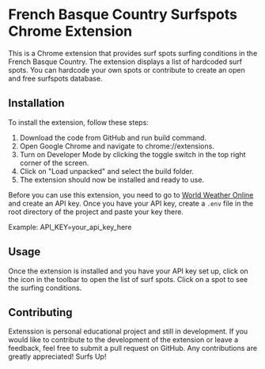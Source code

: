 # French Basque Country Surfspots Chrome Extension

This is a Chrome extension that provides surf spots surfing conditions in the French Basque Country. The extension displays a list of hardcoded surf spots. You can hardcode your own spots or contribute to create an open and free surfspots database.

## Installation

To install the extension, follow these steps:

1. Download the code from GitHub and run build command.
2. Open Google Chrome and navigate to chrome://extensions.
3. Turn on Developer Mode by clicking the toggle switch in the top right corner of the screen.
4. Click on "Load unpacked" and select the build folder.
5. The extension should now be installed and ready to use.

Before you can use this extension, you need to go to [World Weather Online](https://www.worldweatheronline.com/) and create an API key. Once you have your API key, create a `.env` file in the root directory of the project and paste your key there.

Example: API_KEY=your_api_key_here

## Usage

Once the extension is installed and you have your API key set up, click on the icon in the toolbar to open the list of surf spots. Click on a spot to see the surfing conditions.

## Contributing

Extenssion is personal educational project and still in development.
If you would like to contribute to the development of the extension or leave a feedback, feel free to submit a pull request on GitHub. Any contributions are greatly appreciated!
Surfs Up!
